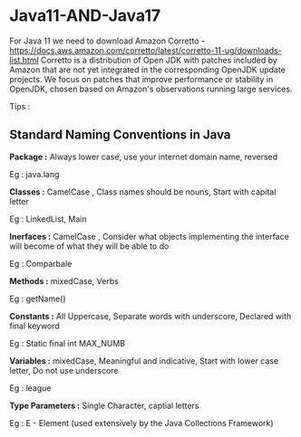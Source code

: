 # Java11-AND-Java17

For Java 11 we need to download Amazon Corretto - https://docs.aws.amazon.com/corretto/latest/corretto-11-ug/downloads-list.html
Corretto is a distribution of Open JDK with patches included by Amazon that are not yet integrated in the corresponding OpenJDK update projects. We focus on patches that improve performance or stability in OpenJDK, chosen based on Amazon's observations running large services.

Tips :
## Standard Naming Conventions in Java

<b>Package :</b>  Always lower case, use your internet domain name, reversed

Eg : java.lang

<b>Classes :</b> CamelCase , Class names should be nouns, Start with capital letter

Eg : LinkedList, Main

<b>Inerfaces :</b> CamelCase , Consider what objects implementing the interface will become of what they will be able to do

Eg : Comparbale

<b>Methods :</b> mixedCase, Verbs

Eg : getName()

<b>Constants :</b> All Uppercase, Separate words with underscore, Declared with final keyword

Eg : Static final int MAX_NUMB

<b>Variables :</b> mixedCase, Meaningful and indicative, Start with lower case letter, Do not use underscore

Eg : league

<b>Type Parameters :</b> Single Character, captial letters

Eg : E - Element (used extensively by the Java Collections Framework)
